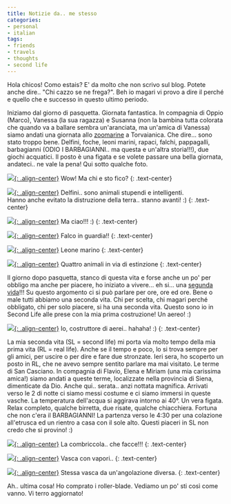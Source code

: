 ```yaml
---
title: Notizie da.. me stesso
categories:
- personal
- italian
tags:
- friends
- travels
- thoughts
- second life
---
```

Hola chicos! Como estais? E' da molto che non scrivo sul blog. Potete anche
dire.. "Chi cazzo se ne frega?". Beh io magari vi provo a dire il perché e
quello che e successo in questo ultimo periodo.

Iniziamo dal giorno di pasquetta. Giornata fantastica. In compagnia di Oppio
(Marco), Vanessa (la sua ragazza) e Susanna (non la bambina tutta colorata che
quando va a ballare sembra un'aranciata, ma un'amica di Vanessa) siamo andati
una giornata allo [zoomarine](http://www.zoomarine.it/) a Torvaianica. Che
dire... sono stato troppo bene. Delfini, foche, leoni marini, rapaci, falchi,
pappagalli, barbagianni (ODIO I BARBAGIANNI.. ma questa e un'altra storia!!!),
due giochi acquatici. Il posto è una figata e se volete passare una bella
giornata, andateci.. ne vale la pena! Qui sotto qualche foto.

[![]({{site.url}}/images/img_1202.jpg){: .align-center}]({{site.url}}/images/img_1202.jpg)
Wow! Ma chi e sto fico?
{: .text-center}

[![]({{site.url}}/images/img_1189.jpg){: .align-center}]({{site.url}}/images/img_1189.jpg)
Delfini.. sono animali stupendi e intelligenti.  
Hanno anche evitato la distruzione della terra.. stanno avanti! :)
{: .text-center}

[![]({{site.url}}/images/img_1178.jpg){: .align-center}]({{site.url}}/images/img_1178.jpg)
Ma ciao!!! :)
{: .text-center}

[![]({{site.url}}/images/img_1134.jpg){: .align-center}]({{site.url}}/images/img_1134.jpg)
Falco in guardia!!
{: .text-center}

[![]({{site.url}}/images/img_1112.jpg){: .align-center}]({{site.url}}/images/img_1112.jpg)
Leone marino
{: .text-center}

[![]({{site.url}}/images/img_1096.jpg){: .align-center}]({{site.url}}/images/img_1096.jpg)
Quattro animali in via di estinzione
{: .text-center}

Il giorno dopo pasquetta, stanco di questa vita e forse anche un po' per
obbligo ma anche per piacere, ho iniziato a vivere... eh si... una [segunda
vida](http://secondlife.com/)!!! Su questo argomento ci si può parlare per
ore, ore ed ore. Bene o male tutti abbiamo una seconda vita. Chi per scelta,
chi magari perché obbligato, chi per solo piacere, si ha una seconda vita.
Questo sono io in Second Life alle prese con la mia prima costruzione! Un
aereo! :)

[![]({{site.url}}/images/second_life.jpg){: .align-center}]({{site.url}}/images/second_life.jpg)
Io, costruttore di aerei.. hahaha! :)
{: .text-center}
  
La mia seconda vita (SL = second life) mi porta via molto tempo della mia
prima vita (RL = real life). Anche se il tempo e poco, lo si trova sempre per
gli amici, per uscire o per dire e fare due stronzate. Ieri sera, ho scoperto
un posto in RL, che ne avevo sempre sentito parlare ma mai visitato. Le terme
di San Casciano. In compagnia di Flavio, Elena e Miriam (una mia carissima
amica!) siamo andati a queste terme, localizzate nella provincia di Siena,
dimenticate da Dio. Anche qui.. serata.. anzi nottata magnifica. Arrivati
verso le 2 di notte ci siamo messi costume e ci siamo immersi in queste
vasche. La temperatura dell'acqua si aggirava intorno ai 40°. Un vera figata.
Relax completo, qualche birretta, due risate, qualche chiacchiera. Fortuna che
non c'era il BARBAGIANNI! La partenza verso le 4:30 per una colazione
all'etrusca ed un rientro a casa con il sole alto. Questi piaceri in SL non
credo che si provino! :)

[![]({{site.url}}/images/img_1265.jpg){: .align-center}]({{site.url}}/images/img_1265.jpg)
La combriccola.. che facce!!!
{: .text-center}

[![]({{site.url}}/images/img_1259.jpg){: .align-center}]({{site.url}}/images/img_1259.jpg)
Vasca con vapori..
{: .text-center}

[![]({{site.url}}/images/img_1257.jpg){: .align-center}]({{site.url}}/images/img_1257.jpg)
Stessa vasca da un'angolazione diversa.
{: .text-center}

Ah.. ultima cosa! Ho comprato i roller-blade. Vediamo un po' sti così come
vanno. Vi terro aggiornato!

